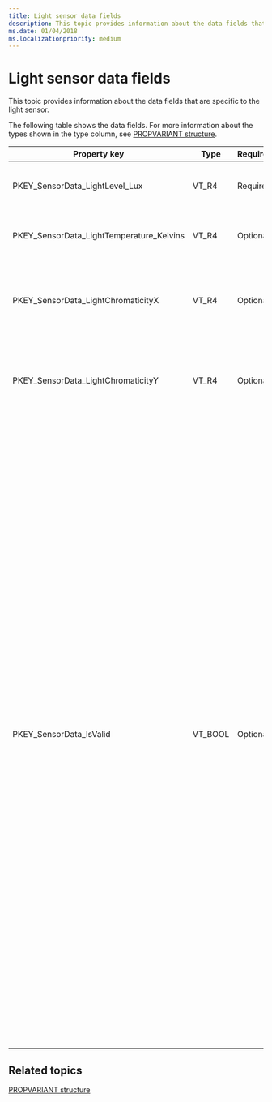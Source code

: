 ```yaml
---
title: Light sensor data fields
description: This topic provides information about the data fields that are specific to the light sensor.
ms.date: 01/04/2018
ms.localizationpriority: medium
---
```


# Light sensor data fields


This topic provides information about the data fields that are specific to the light sensor.

The following table shows the data fields. For more information about the types shown in the type column, see [PROPVARIANT structure](/windows/win32/api/propidlbase/ns-propidlbase-propvariant).

<table>
<colgroup>
<col width="25%" />
<col width="25%" />
<col width="25%" />
<col width="25%" />
</colgroup>
<thead>
<tr class="header">
<th>Property key</th>
<th>Type</th>
<th>Required/Optional</th>
<th>Description</th>
</tr>
</thead>
<tbody>
<tr class="odd">
<td><p>PKEY_SensorData_LightLevel_Lux</p></td>
<td><p>VT_R4</p></td>
<td><p>Required</p></td>
<td><p>The illuminance level in lux.</p></td>
</tr>
<tr class="even">
<td><p>PKEY_SensorData_LightTemperature_Kelvins</p></td>
<td><p>VT_R4</p></td>
<td><p>Optional</p></td>
<td><p>The light temperature in Kelvins.</p></td>
</tr>
<tr class="odd">
<td><p>PKEY_SensorData_LightChromaticityX</p></td>
<td><p>VT_R4</p></td>
<td><p>Optional</p></td>
<td><p>The x color coordinate on the CIE 1931 chromaticity diagram.</p></td>
</tr>
<tr class="even">
<td><p>PKEY_SensorData_LightChromaticityY</p></td>
<td><p>VT_R4</p></td>
<td><p>Optional</p></td>
<td><p>The y color coordinate on the CIE 1931 chromaticity diagram.</p></td>
</tr>
<tr class="even">
<td><p>PKEY_SensorData_IsValid</p></td>
<td><p>VT_BOOL</p></td>
<td><p>Optional</p></td>
<td><p>This value must be set to FALSE when the ambient light sensor cannot currently return any valid sample. For example, this value may be set to FALSE when the sensor field of view is obstructed (such as when an object, or the user hand is in front of the sensor). This value should be set to TRUE when the ambient light sensor is able to accurately measure the ambient light. Proper hardware design should try to minimize the time and scenarios requiring this value to be set to FALSE as such scenario prevents the system from properly controlling brightness. On an ideal system, this value is always set to TRUE.</p></td>
</tr>
</tbody>
</table>

 

## Related topics


[PROPVARIANT structure](/windows/win32/api/propidlbase/ns-propidlbase-propvariant)

 

